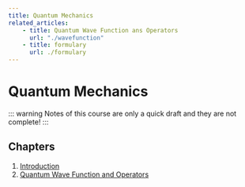 ```yaml
---
title: Quantum Mechanics
related_articles:
    - title: Quantum Wave Function ans Operators
      url: "./wavefunction"
    - title: formulary
      url: ./formulary
---
```


# Quantum Mechanics

::: warning
Notes of this course are only a quick draft and they are not complete!
:::

## Chapters

1. [Introduction](./introduction/)
1. [Quantum Wave Function and Operators](./wavefunction)